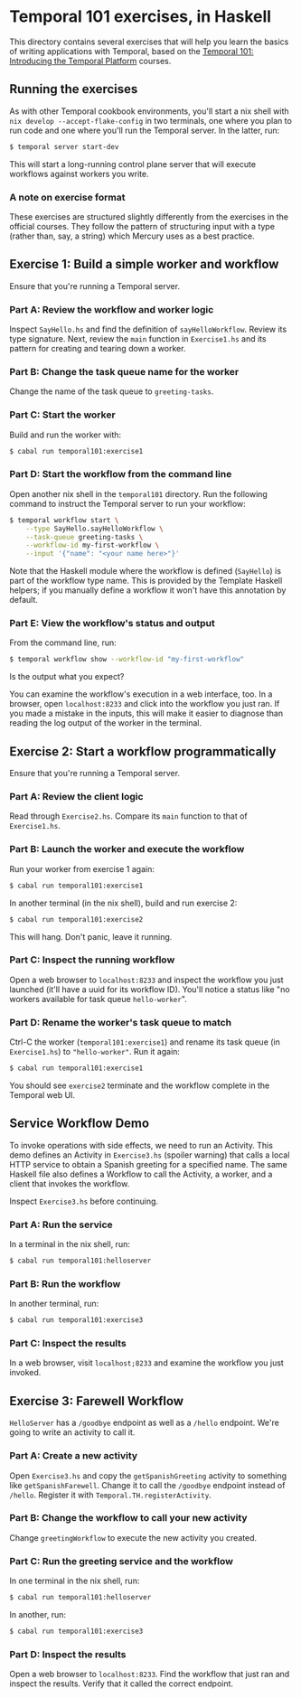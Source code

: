 # Temporal 101 exercises, in Haskell

This directory contains several exercises that will help you learn the
basics of writing applications with Temporal, based on the [Temporal
101: Introducing the Temporal
Platform](https://learn.temporal.io/courses/temporal_101/) courses.

## Running the exercises

As with other Temporal cookbook environments, you'll start a nix shell
with `nix develop --accept-flake-config` in two terminals, one where you
plan to run code and one where you'll run the Temporal server. In the
latter, run:

```bash
$ temporal server start-dev
```

This will start a long-running control plane server that will execute
workflows against workers you write.

### A note on exercise format

These exercises are structured slightly differently from the exercises
in the official courses. They follow the pattern of structuring input
with a type (rather than, say, a string) which Mercury uses as a best
practice.

## Exercise 1: Build a simple worker and workflow

Ensure that you're running a Temporal server.

### Part A: Review the workflow and worker logic

Inspect `SayHello.hs` and find the definition of `sayHelloWorkflow`.
Review its type signature. Next, review the `main` function in
`Exercise1.hs` and its pattern for creating and tearing down a worker.

### Part B: Change the task queue name for the worker

Change the name of the task queue to `greeting-tasks`.

### Part C: Start the worker

Build and run the worker with:

```bash
$ cabal run temporal101:exercise1
```

### Part D: Start the workflow from the command line

Open another nix shell in the `temporal101` directory. Run the following
command to instruct the Temporal server to run your workflow:

```bash
$ temporal workflow start \
    --type SayHello.sayHelloWorkflow \
    --task-queue greeting-tasks \
    --workflow-id my-first-workflow \
    --input '{"name": "<your name here>"}'
```

Note that the Haskell module where the workflow is defined (`SayHello`)
is part of the workflow type name. This is provided by the Template
Haskell helpers; if you manually define a workflow it won't have this
annotation by default.

### Part E: View the workflow's status and output

From the command line, run:

```bash
$ temporal workflow show --workflow-id "my-first-workflow"
```

Is the output what you expect?

You can examine the workflow's execution in a web interface, too. In a
browser, open `localhost:8233` and click into the workflow you just ran.
If you made a mistake in the inputs, this will make it easier to
diagnose than reading the log output of the worker in the terminal.

## Exercise 2: Start a workflow programmatically

Ensure that you're running a Temporal server.

### Part A: Review the client logic

Read through `Exercise2.hs`. Compare its `main` function to that of
`Exercise1.hs`.

### Part B: Launch the worker and execute the workflow

Run your worker from exercise 1 again:

```bash
$ cabal run temporal101:exercise1
```

In another terminal (in the nix shell), build and run exercise 2:

```bash
$ cabal run temporal101:exercise2
```

This will hang. Don't panic, leave it running.

### Part C: Inspect the running workflow

Open a web browser to `localhost:8233` and inspect the workflow you just
launched (it'll have a uuid for its workflow ID). You'll notice a status
like "no workers available for task queue `hello-worker`".

### Part D: Rename the worker's task queue to match

Ctrl-C the worker (`temporal101:exercise1`) and rename its task queue
(in `Exercise1.hs`) to `"hello-worker"`. Run it again:

```bash
$ cabal run temporal101:exercise1
```

You should see `exercise2` terminate and the workflow complete in the
Temporal web UI.

## Service Workflow Demo

To invoke operations with side effects, we need to run an Activity. This
demo defines an Activity in `Exercise3.hs` (spoiler warning) that calls
a local HTTP service to obtain a Spanish greeting for a specified name.
The same Haskell file also defines a Workflow to call the Activity, a
worker, and a client that invokes the workflow.

Inspect `Exercise3.hs` before continuing.

### Part A: Run the service

In a terminal in the nix shell, run:

```bash
$ cabal run temporal101:helloserver
```

### Part B: Run the workflow

In another terminal, run:

```bash
$ cabal run temporal101:exercise3
```

### Part C: Inspect the results

In a web browser, visit `localhost;8233` and examine the workflow you
just invoked.

## Exercise 3: Farewell Workflow

`HelloServer` has a `/goodbye` endpoint as well as a `/hello` endpoint.
We're going to write an activity to call it.

### Part A: Create a new activity

Open `Exercise3.hs` and copy the `getSpanishGreeting` activity to
something like `getSpanishFarewell`. Change it to call the `/goodbye`
endpoint instead of `/hello`. Register it with
`Temporal.TH.registerActivity`.

### Part B: Change the workflow to call your new activity

Change `greetingWorkflow` to execute the new activity you created.

### Part C: Run the greeting service and the workflow

In one terminal in the nix shell, run:

```bash
$ cabal run temporal101:helloserver
```

In another, run:

```bash
$ cabal run temporal101:exercise3
```

### Part D: Inspect the results

Open a web browser to `localhost:8233`. Find the workflow that just ran
and inspect the results. Verify that it called the correct endpoint.
